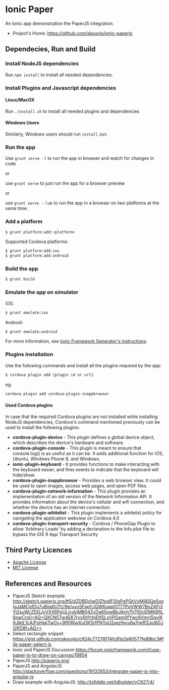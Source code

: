 
# Ionic Paper
An Ionic app demonstration the PaperJS integration.

* Project's Home: https://github.com/skounis/ionic-paperjs

## Dependecies, Run and Build

### Install NodeJS dependencies

Run `npm install` to install all needed dependencies.

### Install Plugins and Javascript dependencies
#### Linux/MacOX
Run `./install.sh` to install all needed plugins and dependencies

#### Windows Users
Similarly, Windows users should run `install.bat`.

### Run the app
Use `grunt serve -l` to run the app in browser and watch for changes in code

or

use `grunt serve` to just run the app for a browser preview

or

use `grunt serve --lab` to run the app in a browser on two platforms at the same time.

### Add a platform

```bash
$ grunt platform:add:<platform>
```

Supported Cordova platforms:

```bash
$ grunt platform:add:ios
$ grunt platform:add:android
```

### Build the app

```bash
$ grunt build
```

### Εmulate the app on simulator
iOS:

```bash
$ grunt emulate:ios
```

Android:

```bash
$ grunt emulate:android
```

For more information, see [Ionic Framework Generator's instructions](https://github.com/diegonetto/generator-ionic).

### Plugins installation

Use the following commands and install all the plugins required by the app:
```bash
$ cordova plugin add {plugin id or url}
```

eg:

```bash
cordova plugin add cordova-plugin-inappbrowser
```

#### Used Cordova plugins
In case that the required Cordova plugins are not installed while installing NodeJS dependencies, Cordova's command mentioned previously can be used to install the following plugins:

* **cordova-plugin-device** - This plugin defines a global device object, which describes the device's hardware and software.
* **cordova-plugin-console** - This plugin is meant to ensure that console.log() is as useful as it can be. It adds additional function for iOS, Ubuntu, Windows Phone 8, and Windows.
* **ionic-plugin-keyboard** - It provides functions to make interacting with the keyboard easier, and fires events to indicate that the keyboard will hide/show.
* **cordova-plugin-inappbrowser** - Provides a web browser view. It could be used to open images, access web pages, and open PDF files.
* **cordova-plugin-network-information** - This plugin provides an implementation of an old version of the Network Information API. It provides information about the device's cellular and wifi connection, and whether the device has an internet connection.
* **cordova-plugin-whitelist** - This plugin implements a whitelist policy for navigating the application webview on Cordova 4.0
* **cordova-plugin-transport-security** - Cordova / PhoneGap Plugin to allow 'Arbitrary Loads' by adding a declaration to the Info.plist file to bypass the iOS 9 App Transport Security

## Third Party Licences
* [Apache License](http://www.apache.org/licenses/)
* [MIT License](https://opensource.org/licenses/MIT)

## References and Resources
* PaperJS Sketch example:  http://sketch.paperjs.org/#S/dZDBDoIwDIZfpdlFSIgPgPGkVxMj8SQe5qxIgJaMCgfDu7uBiia6U7t//9e/uyvSFapYJQWKuapIGT77PqVWW7BoZAFj3Yi2suWcZDGJyVXX6PqULjcykjMB04ZvDa65owBbJAnh7h7I5IclDMK8ftL6nwCrs0+AQ+QXCN5Tw4EK7ryv5hYrbjEIfSLxVPGam0fYwc6VmrISgylK9JlktL1cA/FpHekTwOv+9ff0RiwXuOKSrfPNTqU2xezfevv6a7neff3Joi6GJI2KD8f+AQ==
* Select rectangle snippet https://gist.github.com/skounis/c924c77276f74fc81e2e60577fe88bc3#file-paper-select-js
* Ionic and PaperJS Discussion https://forum.ionicframework.com/t/use-paper-js-to-draw-on-canvas/19854
* PaperJS http://paperjs.org/
* PaperJS and AngularJS http://stackoverflow.com/questions/19133953/integrate-paper-js-into-angular-js
* Draw example with AngularJS: http://jsfiddle.net/tdhulster/yC627/4/
